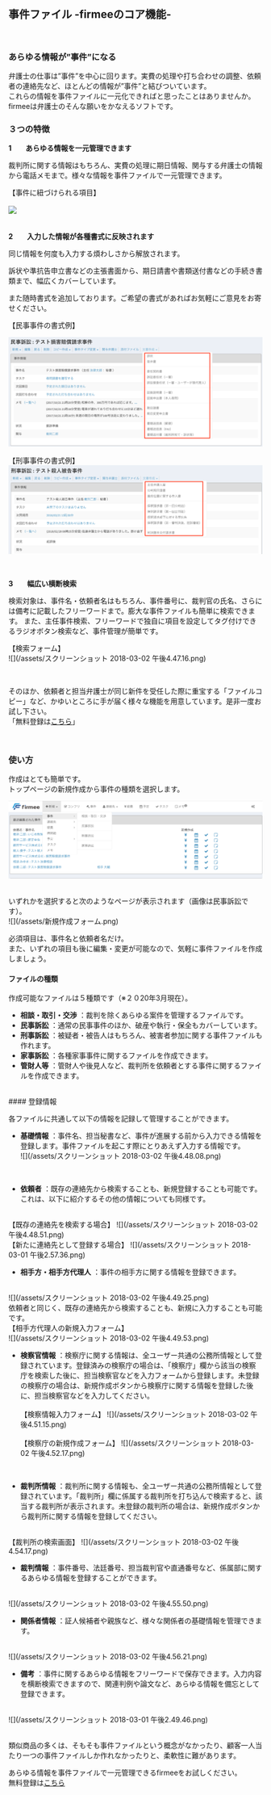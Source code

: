 ## 事件ファイル -firmeeのコア機能-
<br>

### あらゆる情報が”事件”になる

弁護士の仕事は”事件”を中心に回ります。実費の処理や打ち合わせの調整、依頼者の連絡先など、ほとんどの情報が”事件”と結びついています。  
これらの情報を事件ファイルに一元化できればと思ったことはありませんか。
firmeeは弁護士のそんな願いをかなえるソフトです。
<br>

### ３つの特徴

**1　　あらゆる情報を一元管理できます**

  裁判所に関する情報はもちろん、実費の処理に期日情報、関与する弁護士の情報から電話メモまで。様々な情報を事件ファイルで一元管理できます。
<br>


【事件に紐づけられる項目】  
<br>
![](/assets/新規作成できる項目.png)
<br>
<br>



**2　　入力した情報が各種書式に反映されます**

  同じ情報を何度も入力する煩わしさから解放されます。

  訴状や準抗告申立書などの主張書面から、期日請書や書類送付書などの手続き書類まで、幅広くカバーしています。

  また随時書式を追加しております。ご希望の書式があればお気軽にご意見をお寄せください。
<br>

【民事事件の書式例】  <br>

![](/assets/民事書式例.png)
<br>

【刑事事件の書式例】 <br>
![](/assets/刑事書式.png)

<br>

**3　　幅広い横断検索**

  検索対象は、事件名・依頼者名はもちろん、事件番号に、裁判官の氏名、さらには備考に記載したフリーワードまで。膨大な事件ファイルも簡単に検索できます。
  また、主任事件検索、フリーワードで独自に項目を設定してタグ付けできるラジオボタン検索など、事件管理が簡単です。


【検索フォーム】  <br>
![](/assets/スクリーンショット 2018-03-02 午後4.47.16.png)


<br>

そのほか、依頼者と担当弁護士が同じ新件を受任した際に重宝する「ファイルコピー」など、かゆいところに手が届く様々な機能を用意しています。是非一度お試し下さい。  
「無料登録は[こちら](https://www.firmee.com/)」

<br>

### 使い方

作成はとても簡単です。  
トップページの新規作成から事件の種類を選択します。

![](/assets/事件新規作成.png)

<br>
いずれかを選択すると次のようなページが表示されます（画像は民事訴訟です）。
<br>
![](/assets/新規作成フォーム.png)
<br>

必須項目は、事件名と依頼者名だけ。  
また、いずれの項目も後に編集・変更が可能なので、気軽に事件ファイルを作成しましょう。
<br>


#### ファイルの種類

作成可能なファイルは５種類です（※２０20年3月現在）。

* **相談・取引・交渉**
  ：裁判を除くあらゆる案件を管理するファイルです。
* **民事訴訟**
  ：通常の民事事件のほか、破産や執行・保全もカバーしています。
* **刑事訴訟**
  ：被疑者・被告人はもちろん、被害者参加に関する事件ファイルも作れます。
* **家事訴訟**
  ：各種家事事件に関するファイルを作成できます。
* **管財人等**
  ：管財人や後見人など、裁判所を依頼者とする事件に関するファイルを作成できます。



<br>
#### 登録情報

各ファイルに共通して以下の情報を記録して管理することができます。

* **基礎情報**
  ：事件名、担当秘書など、事件が進展する前から入力できる情報を登録します。事件ファイルを起こす際にとりあえず入力する情報です。<br>
![](/assets/スクリーンショット 2018-03-02 午後4.48.08.png)
<br>

* **依頼者**
  ：既存の連絡先から検索することも、新規登録することも可能です。これは、以下に紹介するその他の情報についても同様です。
<br>
【既存の連絡先を検索する場合】  
![](/assets/スクリーンショット 2018-03-02 午後4.48.51.png)
<br>
【新たに連絡先として登録する場合】  
![](/assets/スクリーンショット 2018-03-01 午後2.57.36.png)
<br>

* **相手方・相手方代理人**
  ：事件の相手方に関する情報を登録できます。
<br>
![](/assets/スクリーンショット 2018-03-02 午後4.49.25.png)
<br>
依頼者と同じく、既存の連絡先から検索することも、新規に入力することも可能です。
<br>
【相手方代理人の新規入力フォーム】
<br>
![](/assets/スクリーンショット 2018-03-02 午後4.49.53.png)

<br>

* **検察官情報**
  ：検察庁に関する情報は、全ユーザー共通の公務所情報として登録されています。登録済みの検察庁の場合は、「検察庁」欄から該当の検察庁を検索した後に、担当検察官などを入力フォームから登録します。未登録の検察庁の場合は、新規作成ボタンから検察庁に関する情報を登録した後に、担当検察官などを入力してください。
<br><br>
【検察情報入力フォーム】
![](/assets/スクリーンショット 2018-03-02 午後4.51.15.png)
<br><br>
【検察庁の新規作成フォーム】
![](/assets/スクリーンショット 2018-03-02 午後4.52.17.png)

<br>

* **裁判所情報**
  ：裁判所に関する情報も、全ユーザー共通の公務所情報として登録されています。「裁判所」欄に係属する裁判所を打ち込んで検索すると、該当する裁判所が表示されます。未登録の裁判所の場合は、新規作成ボタンから裁判所に関する情報を登録してください。
<br>
【裁判所の検索画面】  
![](/assets/スクリーンショット 2018-03-02 午後4.54.17.png)
<br>

* **裁判情報**
  ：事件番号、法廷番号、担当裁判官や直通番号など、係属部に関するあらゆる情報を登録することができます。
<br>
![](/assets/スクリーンショット 2018-03-02 午後4.55.50.png)
<br>

* **関係者情報**
  ：証人候補者や親族など、様々な関係者の基礎情報を管理できます。
<br>
![](/assets/スクリーンショット 2018-03-02 午後4.56.21.png)
<br>

* **備考**
  ：事件に関するあらゆる情報をフリーワードで保存できます。入力内容を横断検索できますので、関連判例や論文など、あらゆる情報を備忘として登録できます。
<br>
![](/assets/スクリーンショット 2018-03-01 午後2.49.46.png)
<br>
<br>

類似商品の多くは、そもそも事件ファイルという概念がなかったり、顧客一人当たり一つの事件ファイルしか作れなかったりと、柔軟性に難があります。

あらゆる情報を事件ファイルで一元管理できるfirmeeをお試しください。  
無料登録は[こちら](https://www.firmee.com/)

